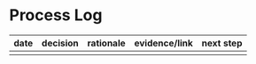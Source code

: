 # Process Log

| date | decision | rationale | evidence/link | next step |
|---|---|---|---|---|
| | | | | |
